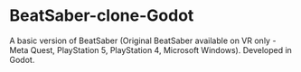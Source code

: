 # BeatSaber-clone-Godot
A basic version of BeatSaber (Original BeatSaber available on VR only - Meta Quest, PlayStation 5, PlayStation 4, Microsoft Windows). Developed in Godot.
